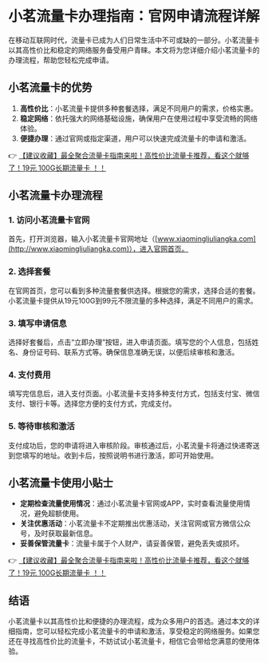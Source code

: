 # 小茗流量卡办理指南：官网申请流程详解

在移动互联网时代，流量卡已成为人们日常生活中不可或缺的一部分。小茗流量卡以其高性价比和稳定的网络服务备受用户青睐。本文将为您详细介绍小茗流量卡的办理流程，帮助您轻松完成申请。

## 小茗流量卡的优势

1. **高性价比**：小茗流量卡提供多种套餐选择，满足不同用户的需求，价格实惠。
2. **稳定网络**：依托强大的网络基础设施，确保用户在使用过程中享受流畅的网络体验。
3. **便捷办理**：通过官网或指定渠道，用户可以快速完成流量卡的申请和激活。

👉 [【建议收藏】最全聚合流量卡指南来啦！高性价比流量卡推荐，看这个就够了！19元 100G长期流量卡 ！！](https://bit.ly/Liuliangka)

## 小茗流量卡办理流程

### 1. 访问小茗流量卡官网

首先，打开浏览器，输入小茗流量卡官网地址（[www.xiaomingliuliangka.com](http://www.xiaomingliuliangka.com)），进入官网首页。

### 2. 选择套餐

在官网首页，您可以看到多种流量套餐供选择。根据您的需求，选择合适的套餐。小茗流量卡提供从19元100G到99元不限流量的多种选择，满足不同用户的需求。

### 3. 填写申请信息

选择好套餐后，点击“立即办理”按钮，进入申请页面。填写您的个人信息，包括姓名、身份证号码、联系方式等。确保信息准确无误，以便后续审核和激活。

### 4. 支付费用

填写完信息后，进入支付页面。小茗流量卡支持多种支付方式，包括支付宝、微信支付、银行卡等。选择您方便的支付方式，完成支付。

### 5. 等待审核和激活

支付成功后，您的申请将进入审核阶段。审核通过后，小茗流量卡将通过快递寄送到您填写的地址。收到卡后，按照说明书进行激活，即可开始使用。

## 小茗流量卡使用小贴士

- **定期检查流量使用情况**：通过小茗流量卡官网或APP，实时查看流量使用情况，避免超额使用。
- **关注优惠活动**：小茗流量卡不定期推出优惠活动，关注官网或官方微信公众号，及时获取最新信息。
- **妥善保管流量卡**：流量卡属于个人财产，请妥善保管，避免丢失或损坏。

👉 [【建议收藏】最全聚合流量卡指南来啦！高性价比流量卡推荐，看这个就够了！19元 100G长期流量卡 ！！](https://bit.ly/Liuliangka)

## 结语

小茗流量卡以其高性价比和便捷的办理流程，成为众多用户的首选。通过本文的详细指南，您可以轻松完成小茗流量卡的申请和激活，享受稳定的网络服务。如果您还在寻找高性价比的流量卡，不妨试试小茗流量卡，相信它会带给您满意的使用体验。